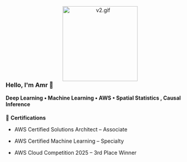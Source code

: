 <!-- GIF with no space below -->
<p align="center" style="margin: 0; padding: 0;">
  <img src="v2.gif" width="200" alt="v2.gif" style="display: block; margin: 0; padding: 0;" />
</p>

<!-- Optional Text -->
<h3 align="left" style="margin-top: 0;">Hello, I'm Amr 👋</h3>
<h4 align="left" style="margin-top: 0;">Deep Learning • Machine Learning • AWS • Spatial Statistics , Causal Inference</h4>

<!-- Certifications Section -->
<p align="left">
  🏅 <strong>Certifications</strong><br>
  
  - AWS Certified Solutions Architect – Associate
  
  - AWS Certified Machine Learning – Specialty
    
  - AWS Cloud Competition 2025 – 3rd Place Winner
</p>
